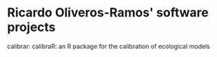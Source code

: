 Ricardo Oliveros-Ramos' software projects
=========================================

calibrar: calibraR: an R package for the calibration of ecological models
